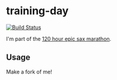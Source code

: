# training-day

[![Build Status](https://travis-ci.org/iloveponies/training-day.png?branch=master)](https://travis-ci.org/iloveponies/training-day)

I'm part of the [120 hour epic sax marathon](http://iloveponies.github.com/120-hour-epic-sax-marathon/).

## Usage

Make a fork of me!
